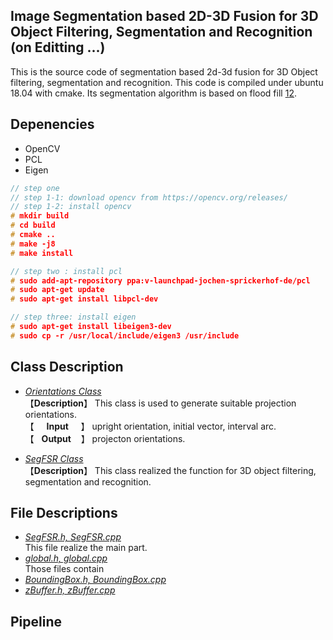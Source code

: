 ## Image Segmentation based 2D-3D Fusion for 3D Object Filtering, Segmentation and Recognition  (on Editting ...)
This is the source code of segmentation based 2d-3d fusion for 3D Object filtering, segmentation and recognition.  This code is compiled under ubuntu 18.04 with cmake. Its segmentation algorithm is based on flood fill 
[1](https://en.wikipedia.org/wiki/Flood_fill)[2](https://www.geeksforgeeks.org/flood-fill-algorithm-implement-fill-paint/).

## Depenencies
* OpenCV  
* PCL
* Eigen
```c++
// step one
// step 1-1: download opencv from https://opencv.org/releases/
// step 1-2: install opencv
# mkdir build
# cd build
# cmake ..
# make -j8
# make install

// step two : install pcl
# sudo add-apt-repository ppa:v-launchpad-jochen-sprickerhof-de/pcl
# sudo apt-get update
# sudo apt-get install libpcl-dev

// step three: install eigen
# sudo apt-get install libeigen3-dev
# sudo cp -r /usr/local/include/eigen3 /usr/include 
```

## Class Description  
* [*Orientations Class*]()  
【**Description**】 This class is used to generate suitable projection orientations.  
【&nbsp;&nbsp;&nbsp;&nbsp;&nbsp;**Input**&nbsp;&nbsp;&nbsp;&nbsp;&nbsp;】 upright orientation, initial vector, interval arc.  
【&nbsp;&nbsp;&nbsp;**Output**&nbsp;&nbsp;&nbsp;&nbsp;】 projecton orientations.  

* [*SegFSR Class*]()  
【**Description**】 This class realized the function for 3D object filtering, segmentation and recognition.


## File Descriptions  
* [*SegFSR.h, SegFSR.cpp*]()  
This file realize the main part.   
* [*global.h, global.cpp*]()   
Those files contain   
* [*BoundingBox.h, BoundingBox.cpp*]()  
* [*zBuffer.h, zBuffer.cpp*]()  


## Pipeline












